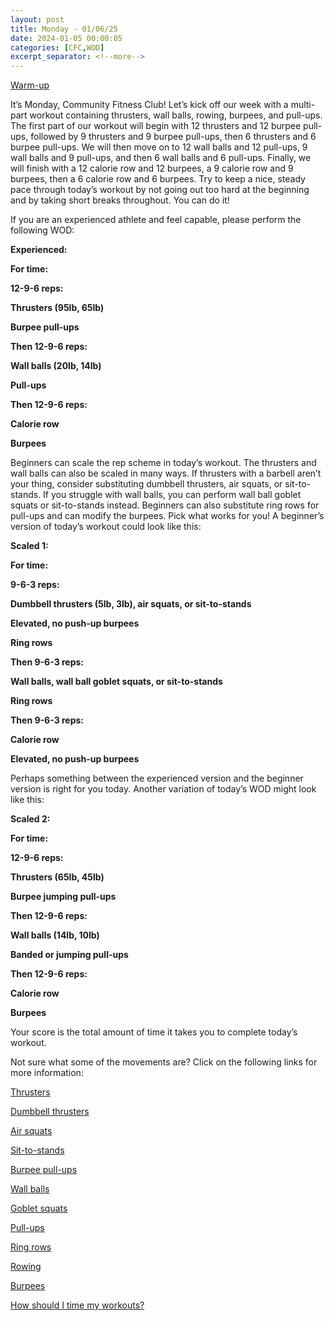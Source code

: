 ```yaml
---
layout: post
title: Monday - 01/06/25
date: 2024-01-05 00:00:05
categories: [CFC,WOD]
excerpt_separator: <!--more-->
---
```


[Warm-up](https://communityfitnessclub.wixsite.com/website/post/basic-full-body-warm-up)

It’s Monday, Community Fitness Club! Let’s kick off our week with a multi-part workout containing thrusters, wall balls, rowing, burpees, and pull-ups. The first part of our workout will begin with 12 thrusters and 12 burpee pull-ups, followed by 9 thrusters and 9 burpee pull-ups, then 6 thrusters and 6 burpee pull-ups. We will then move on to 12 wall balls and 12 pull-ups, 9 wall balls and 9 pull-ups, and then 6 wall balls and 6 pull-ups. Finally, we will finish with a 12 calorie row and 12 burpees, a 9 calorie row and 9 burpees, then a 6 calorie row and 6 burpees. Try to keep a nice, steady pace through today’s workout by not going out too hard at the beginning and by taking short breaks throughout. You can do it!

If you are an experienced athlete and feel capable, please perform the following WOD:

**Experienced:**

**For time:**

**12-9-6 reps:**

**Thrusters (95lb, 65lb)**

**Burpee pull-ups**

**Then 12-9-6 reps:**

**Wall balls (20lb, 14lb)**

**Pull-ups**

**Then 12-9-6 reps:**

**Calorie row**

**Burpees**
<!--more-->

Beginners can scale the rep scheme in today’s workout. The thrusters and wall balls can also be scaled in many ways. If thrusters with a barbell aren’t your thing, consider substituting dumbbell thrusters, air squats, or sit-to-stands. If you struggle with wall balls, you can perform wall ball goblet squats or sit-to-stands instead. Beginners can also substitute ring rows for pull-ups and can modify the burpees. Pick what works for you! A beginner’s version of today’s workout could look like this:

**Scaled 1:**

**For time:**

**9-6-3 reps:**

**Dumbbell thrusters (5lb, 3lb), air squats, or sit-to-stands**

**Elevated, no push-up burpees**

**Ring rows**

**Then 9-6-3 reps:**

**Wall balls, wall ball goblet squats, or sit-to-stands**

**Ring rows**

**Then 9-6-3 reps:**

**Calorie row**

**Elevated, no push-up burpees**

Perhaps something between the experienced version and the beginner version is right for you today. Another variation of today’s WOD might look like this:

**Scaled 2:**

**For time:**

**12-9-6 reps:**

**Thrusters (65lb, 45lb)**

**Burpee jumping pull-ups**

**Then 12-9-6 reps:**

**Wall balls (14lb, 10lb)**

**Banded or jumping pull-ups**

**Then 12-9-6 reps:**

**Calorie row**

**Burpees**

Your score is the total amount of time it takes you to complete today’s workout. 

Not sure what some of the movements are? Click on the following links for more information:

[Thrusters](https://communityfitnessclub.wixsite.com/website/post/thrusters)

[Dumbbell thrusters](https://communityfitnessclub.wixsite.com/website/post/dumbbell-thrusters)

[Air squats](https://communityfitnessclub.wixsite.com/website/post/air-squat) 

[Sit-to-stands](https://www.youtube.com/watch?v=vNq9vtEXksc)

[Burpee pull-ups](https://www.youtube.com/watch?v=jVzrLDIRqnE)

[Wall balls](https://communityfitnessclub.wixsite.com/website/post/wall-balls) 

[Goblet squats](https://communityfitnessclub.wixsite.com/website/post/goblet-squats)

[Pull-ups](https://communityfitnessclub.wixsite.com/website/post/pull-ups) 

[Ring rows](https://communityfitnessclub.wixsite.com/website/post/ring-rows) 

[Rowing](https://communityfitnessclub.wixsite.com/website/post/rowing)

[Burpees](https://communityfitnessclub.wixsite.com/website/post/burpees)

[How should I time my workouts?](https://communityfitnessclub.wixsite.com/website/post/how-should-i-time-my-workouts)
